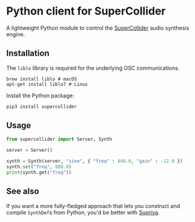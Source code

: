 # Python client for SuperCollider

A lightweight Python module to control the [SuperCollider](https://supercollider.github.io) audio synthesis engine.

## Installation

The `liblo` library is required for the underlying OSC communications.

```
brew install liblo # macOS
apt-get install liblo7 # Linux
```

Install the Python package:

```python
pip3 install supercollider
```

## Usage

```python
from supercollider import Server, Synth

server = Server()

synth = Synth(server, "sine", { "freq" : 440.0, "gain" : -12.0 })
synth.set("freq", 880.0)
print(synth.get("freq"))
```

## See also

If you want a more fully-fledged approach that lets you construct and compile `SynthDef`s from Python, you'd be better with [Supriya](https://github.com/josiah-wolf-oberholtzer/supriya).
